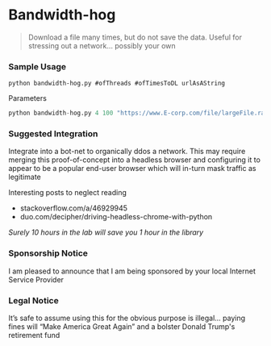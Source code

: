 # Bandwidth-hog

> Download a file many times, but do not save the data. Useful for stressing out a network... possibly your own  

### Sample Usage 

 ` python bandwidth-hog.py #ofThreads #ofTimesToDL urlAsAString ` 

Parameters

```python
python bandwidth-hog.py 4 100 "https://www.E-corp.com/file/largeFile.rar"
```



### Suggested Integration

Integrate into a bot-net to organically ddos a network. This may require merging this proof-of-concept into a headless browser and configuring it to appear to be a popular end-user browser which will in-turn mask traffic as legitimate  

Interesting posts to neglect reading 

* stackoverflow.com/a/46929945
* duo.com/decipher/driving-headless-chrome-with-python

_Surely 10 hours in the lab will save you 1 hour in the library_

### Sponsorship Notice 

I am pleased to announce that I am being sponsored by your local Internet Service Provider



### Legal Notice 

It’s safe to assume using this for the obvious purpose is illegal...  paying fines will “Make America Great Again” and a bolster Donald Trump's retirement fund  
